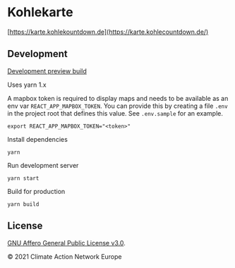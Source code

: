 # Kohlekarte

[https://karte.kohlekountdown.de](https://karte.kohlecountdown.de/) 

## Development 

[Development preview build](https://develop--beyond-coal-germany-map.netlify.app/)

Uses yarn 1.x

A mapbox token is required to display maps and needs to be available as an env
var `REACT_APP_MAPBOX_TOKEN`. You can provide this by creating a file `.env` in
the project root that defines this value. See `.env.sample` for an example.

```
export REACT_APP_MAPBOX_TOKEN="<token>"
```

Install dependencies

```
yarn
```

Run development server

```
yarn start
```

Build for production

```
yarn build
```

## License

[GNU Affero General Public License v3.0](LICENSE).

© 2021 Climate Action Network Europe